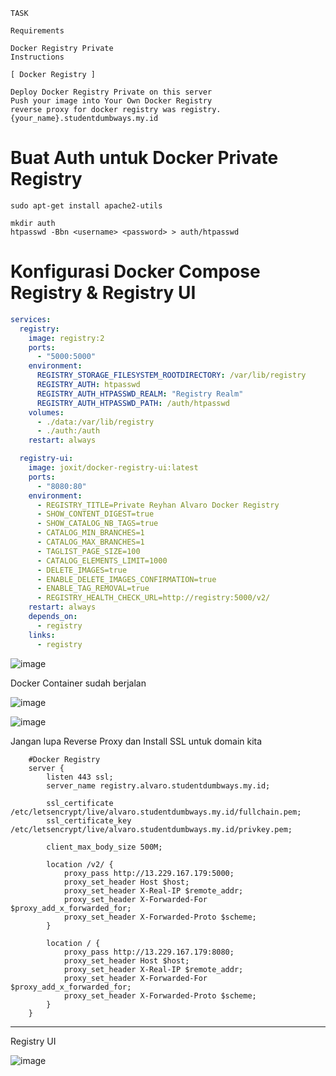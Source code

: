
```
TASK

Requirements

Docker Registry Private
Instructions

[ Docker Registry ]

Deploy Docker Registry Private on this server
Push your image into Your Own Docker Registry
reverse proxy for docker registry was registry.{your_name}.studentdumbways.my.id
```

# Buat Auth untuk Docker Private Registry 

```
sudo apt-get install apache2-utils

mkdir auth
htpasswd -Bbn <username> <password> > auth/htpasswd
```

# Konfigurasi Docker Compose Registry & Registry UI

```yaml
services:
  registry:
    image: registry:2
    ports:
      - "5000:5000"
    environment:
      REGISTRY_STORAGE_FILESYSTEM_ROOTDIRECTORY: /var/lib/registry
      REGISTRY_AUTH: htpasswd
      REGISTRY_AUTH_HTPASSWD_REALM: "Registry Realm"
      REGISTRY_AUTH_HTPASSWD_PATH: /auth/htpasswd
    volumes:
      - ./data:/var/lib/registry
      - ./auth:/auth
    restart: always

  registry-ui:
    image: joxit/docker-registry-ui:latest
    ports:
      - "8080:80"
    environment:
      - REGISTRY_TITLE=Private Reyhan Alvaro Docker Registry
      - SHOW_CONTENT_DIGEST=true
      - SHOW_CATALOG_NB_TAGS=true
      - CATALOG_MIN_BRANCHES=1
      - CATALOG_MAX_BRANCHES=1
      - TAGLIST_PAGE_SIZE=100
      - CATALOG_ELEMENTS_LIMIT=1000
      - DELETE_IMAGES=true
      - ENABLE_DELETE_IMAGES_CONFIRMATION=true
      - ENABLE_TAG_REMOVAL=true
      - REGISTRY_HEALTH_CHECK_URL=http://registry:5000/v2/
    restart: always
    depends_on:
      - registry
    links:
      - registry
```

![image](https://github.com/user-attachments/assets/bfd5e8e7-20f9-4bf9-b5f1-aa0481838f6d)

Docker Container sudah berjalan

![image](https://github.com/user-attachments/assets/3da28912-87d9-4051-a657-fefa8d566d85)

![image](https://github.com/user-attachments/assets/32f6f628-d1e8-4d91-9b7b-aafb035525f2)

Jangan lupa Reverse Proxy dan Install SSL untuk domain kita

```nginx
    #Docker Registry
    server {
        listen 443 ssl;
        server_name registry.alvaro.studentdumbways.my.id;

        ssl_certificate /etc/letsencrypt/live/alvaro.studentdumbways.my.id/fullchain.pem;
        ssl_certificate_key /etc/letsencrypt/live/alvaro.studentdumbways.my.id/privkey.pem;

        client_max_body_size 500M;

        location /v2/ {
            proxy_pass http://13.229.167.179:5000;
            proxy_set_header Host $host;
            proxy_set_header X-Real-IP $remote_addr;
            proxy_set_header X-Forwarded-For $proxy_add_x_forwarded_for;
            proxy_set_header X-Forwarded-Proto $scheme;
        }

        location / {
            proxy_pass http://13.229.167.179:8080;
            proxy_set_header Host $host;
            proxy_set_header X-Real-IP $remote_addr;
            proxy_set_header X-Forwarded-For $proxy_add_x_forwarded_for;
            proxy_set_header X-Forwarded-Proto $scheme;
        }
    }
```

---

Registry UI

![image](https://github.com/user-attachments/assets/795da1b9-2b94-4f9a-8db3-d79d29ec81c3)
